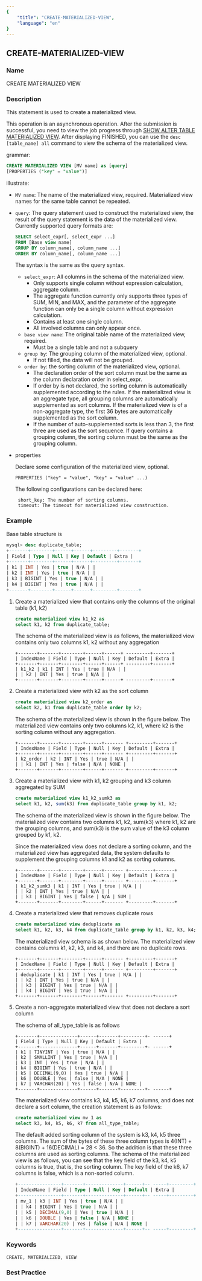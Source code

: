 ```yaml
---
{
    "title": "CREATE-MATERIALIZED-VIEW",
    "language": "en"
}
---
```


<!--
Licensed to the Apache Software Foundation (ASF) under one
or more contributor license agreements.  See the NOTICE file
distributed with this work for additional information
regarding copyright ownership.  The ASF licenses this file
to you under the Apache License, Version 2.0 (the
"License"); you may not use this file except in compliance
with the License.  You may obtain a copy of the License at

  http://www.apache.org/licenses/LICENSE-2.0

Unless required by applicable law or agreed to in writing,
software distributed under the License is distributed on an
"AS IS" BASIS, WITHOUT WARRANTIES OR CONDITIONS OF ANY
KIND, either express or implied.  See the License for the
specific language governing permissions and limitations
under the License.
-->

## CREATE-MATERIALIZED-VIEW

### Name

CREATE MATERIALIZED VIEW

### Description

This statement is used to create a materialized view.

This operation is an asynchronous operation. After the submission is successful, you need to view the job progress through [SHOW ALTER TABLE MATERIALIZED VIEW](../../Show-Statements/SHOW-ALTER-TABLE-MATERIALIZED-VIEW.html). After displaying FINISHED, you can use the `desc [table_name] all` command to view the schema of the materialized view.

grammar:

```sql
CREATE MATERIALIZED VIEW [MV name] as [query]
[PROPERTIES ("key" = "value")]
````

illustrate:

- `MV name`: The name of the materialized view, required. Materialized view names for the same table cannot be repeated.

- `query`: The query statement used to construct the materialized view, the result of the query statement is the data of the materialized view. Currently supported query formats are:

  ```sql
  SELECT select_expr[, select_expr ...]
  FROM [Base view name]
  GROUP BY column_name[, column_name ...]
  ORDER BY column_name[, column_name ...]
  ````

  The syntax is the same as the query syntax.

  - `select_expr`: All columns in the schema of the materialized view.
    - Only supports single column without expression calculation, aggregate column.
    - The aggregate function currently only supports three types of SUM, MIN, and MAX, and the parameter of the aggregate function can only be a single column without expression calculation.
    - Contains at least one single column.
    - All involved columns can only appear once.
  - `base view name`: The original table name of the materialized view, required.
    - Must be a single table and not a subquery
  - `group by`: The grouping column of the materialized view, optional.
    - If not filled, the data will not be grouped.
  - `order by`: the sorting column of the materialized view, optional.
    - The declaration order of the sort column must be the same as the column declaration order in select_expr.
    - If order by is not declared, the sorting column is automatically supplemented according to the rules. If the materialized view is an aggregate type, all grouping columns are automatically supplemented as sort columns. If the materialized view is of a non-aggregate type, the first 36 bytes are automatically supplemented as the sort column.
    - If the number of auto-supplemented sorts is less than 3, the first three are used as the sort sequence. If query contains a grouping column, the sorting column must be the same as the grouping column.

- properties

  Declare some configuration of the materialized view, optional.

  ````text
  PROPERTIES ("key" = "value", "key" = "value" ...)
  ````

  The following configurations can be declared here:

  ````text
   short_key: The number of sorting columns.
   timeout: The timeout for materialized view construction.
  ````

### Example

Base table structure is

```sql
mysql> desc duplicate_table;
+-------+--------+------+------+---------+-------+
| Field | Type | Null | Key | Default | Extra |
+-------+--------+------+------+---------+-------+
| k1 | INT | Yes | true | N/A | |
| k2 | INT | Yes | true | N/A | |
| k3 | BIGINT | Yes | true | N/A | |
| k4 | BIGINT | Yes | true | N/A | |
+-------+--------+------+------+---------+-------+
````

1. Create a materialized view that contains only the columns of the original table (k1, k2)

   ```sql
   create materialized view k1_k2 as
   select k1, k2 from duplicate_table;
   ````

   The schema of the materialized view is as follows, the materialized view contains only two columns k1, k2 without any aggregation

   ````text
   +-------+-------+--------+------+------+ ---------+-------+
   | IndexName | Field | Type | Null | Key | Default | Extra |
   +-------+-------+--------+------+------+ ---------+-------+
   | k1_k2 | k1 | INT | Yes | true | N/A | |
   | | k2 | INT | Yes | true | N/A | |
   +-------+-------+--------+------+------+ ---------+-------+
   ````

2. Create a materialized view with k2 as the sort column

   ```sql
   create materialized view k2_order as
   select k2, k1 from duplicate_table order by k2;
   ````

   The schema of the materialized view is shown in the figure below. The materialized view contains only two columns k2, k1, where k2 is the sorting column without any aggregation.

   ````text
   +-------+-------+--------+------+------- +---------+-------+
   | IndexName | Field | Type | Null | Key | Default | Extra |
   +-------+-------+--------+------+------- +---------+-------+
   | k2_order | k2 | INT | Yes | true | N/A | |
   | | k1 | INT | Yes | false | N/A | NONE |
   +-------+-------+--------+------+------- +---------+-------+
   ````

3. Create a materialized view with k1, k2 grouping and k3 column aggregated by SUM

   ```sql
   create materialized view k1_k2_sumk3 as
   select k1, k2, sum(k3) from duplicate_table group by k1, k2;
   ````

   The schema of the materialized view is shown in the figure below. The materialized view contains two columns k1, k2, sum(k3) where k1, k2 are the grouping columns, and sum(k3) is the sum value of the k3 column grouped by k1, k2.

   Since the materialized view does not declare a sorting column, and the materialized view has aggregated data, the system defaults to supplement the grouping columns k1 and k2 as sorting columns.

   ````text
   +-------+-------+--------+------+------- +---------+-------+
   | IndexName | Field | Type | Null | Key | Default | Extra |
   +-------+-------+--------+------+------- +---------+-------+
   | k1_k2_sumk3 | k1 | INT | Yes | true | N/A | |
   | | k2 | INT | Yes | true | N/A | |
   | | k3 | BIGINT | Yes | false | N/A | SUM |
   +-------+-------+--------+------+------- +---------+-------+
   ````

4. Create a materialized view that removes duplicate rows

   ```sql
   create materialized view deduplicate as
   select k1, k2, k3, k4 from duplicate_table group by k1, k2, k3, k4;
   ````

   The materialized view schema is as shown below. The materialized view contains columns k1, k2, k3, and k4, and there are no duplicate rows.

   ````text
   +-------+-------+--------+------+------- +---------+-------+
   | IndexName | Field | Type | Null | Key | Default | Extra |
   +-------+-------+--------+------+------- +---------+-------+
   | deduplicate | k1 | INT | Yes | true | N/A | |
   | | k2 | INT | Yes | true | N/A | |
   | | k3 | BIGINT | Yes | true | N/A | |
   | | k4 | BIGINT | Yes | true | N/A | |
   +-------+-------+--------+------+------- +---------+-------+
   ````

5. Create a non-aggregate materialized view that does not declare a sort column

   The schema of all_type_table is as follows

   ````
   +-------+--------------+------+-------+---------+- ------+
   | Field | Type | Null | Key | Default | Extra |
   +-------+--------------+------+-------+---------+- ------+
   | k1 | TINYINT | Yes | true | N/A | |
   | k2 | SMALLINT | Yes | true | N/A | |
   | k3 | INT | Yes | true | N/A | |
   | k4 | BIGINT | Yes | true | N/A | |
   | k5 | DECIMAL(9,0) | Yes | true | N/A | |
   | k6 | DOUBLE | Yes | false | N/A | NONE |
   | k7 | VARCHAR(20) | Yes | false | N/A | NONE |
   +-------+--------------+------+-------+---------+- ------+
   ````

   The materialized view contains k3, k4, k5, k6, k7 columns, and does not declare a sort column, the creation statement is as follows:

   ```sql
   create materialized view mv_1 as
   select k3, k4, k5, k6, k7 from all_type_table;
   ````

   The default added sorting column of the system is k3, k4, k5 three columns. The sum of the bytes of these three column types is 4(INT) + 8(BIGINT) + 16(DECIMAL) = 28 < 36. So the addition is that these three columns are used as sorting columns. The schema of the materialized view is as follows, you can see that the key field of the k3, k4, k5 columns is true, that is, the sorting column. The key field of the k6, k7 columns is false, which is a non-sorted column.

   ```sql
   +----------------+-------+--------------+------+-- -----+---------+-------+
   | IndexName | Field | Type | Null | Key | Default | Extra |
   +----------------+-------+--------------+------+-- -----+---------+-------+
   | mv_1 | k3 | INT | Yes | true | N/A | |
   | | k4 | BIGINT | Yes | true | N/A | |
   | | k5 | DECIMAL(9,0) | Yes | true | N/A | |
   | | k6 | DOUBLE | Yes | false | N/A | NONE |
   | | k7 | VARCHAR(20) | Yes | false | N/A | NONE |
   +----------------+-------+--------------+------+-- -----+---------+-------+
   ````

### Keywords

    CREATE, MATERIALIZED, VIEW

### Best Practice
